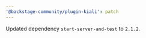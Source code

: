 ```yaml
---
'@backstage-community/plugin-kiali': patch
---
```


Updated dependency `start-server-and-test` to `2.1.2`.
